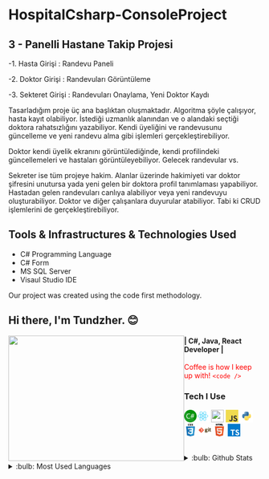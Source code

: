 # HospitalCsharp-ConsoleProject

## 3 - Panelli Hastane Takip Projesi

-1. Hasta Girişi : Randevu Paneli

-2. Doktor Girişi : Randevuları Görüntüleme

-3. Sekteret Girişi : Randevuları Onaylama, Yeni Doktor Kaydı

  Tasarladığım proje üç ana başlıktan oluşmaktadır. Algoritma şöyle çalışıyor, hasta kayıt olabiliyor. 
  İstediği uzmanlık alanından ve o alandaki seçtiği doktora rahatsızlığını yazabiliyor.
  Kendi üyeliğini ve randevusunu güncelleme ve yeni randevu alma gibi işlemleri gerçekleştirebiliyor.
  
  Doktor kendi üyelik ekranını görüntülediğinde, kendi profilindeki güncellemeleri ve hastaları görüntüleyebiliyor.
  Gelecek randevular vs.
  
  Sekreter ise tüm projeye hakim. Alanlar üzerinde hakimiyeti var doktor şifresini unutursa yada yeni gelen bir doktora
  profil tanımlaması yapabiliyor. Hastadan gelen randevuları canlıya alabiliyor veya yeni randevuyu oluşturabiliyor.
  Doktor ve diğer çalışanlara duyurular atabiliyor. Tabi ki CRUD işlemlerini de gerçekleştirebiliyor.
  

## Tools & Infrastructures & Technologies Used

- C# Programming Language
- C# Form
- MS SQL Server
- Visaul Studio IDE

Our project was created using the code first methodology.

## Hi there, I'm Tundzher. :blush:

<img src="https://raw.githubusercontent.com/JayantGoel001/JayantGoel001/master/GIF/image.gif" align ="left" width="350" height="250"  >

#### | C#, Java, React Developer |

<font color="red"> Coffee is how I keep up with! `<code />` </font>


### Tech I Use

<img src="https://raw.githubusercontent.com/github/explore/80688e429a7d4ef2fca1e82350fe8e3517d3494d/topics/csharp/csharp.png" width="25" height="25" /><img src="https://raw.githubusercontent.com/github/explore/80688e429a7d4ef2fca1e82350fe8e3517d3494d/topics/react/react.png" width="25" height="25" />
<img src="https://camo.githubusercontent.com/2be6c13639334e6be86614b7914afe1c34e76d49f361d515bac94bd7e21e2b49/68747470733a2f2f696d616765732e766578656c732e636f6d2f6d656469612f75736572732f332f3136363430312f69736f6c617465642f707265766965772f62383261613761633366373336646437383537306464336661336661396532342d6a6176612d70726f6772616d6d696e672d6c616e67756167652d69636f6e2d62792d766578656c732e706e67" width="25" height="25" />
<img src="https://raw.githubusercontent.com/github/explore/80688e429a7d4ef2fca1e82350fe8e3517d3494d/topics/javascript/javascript.png" width="25" height="25" />
<img src="https://raw.githubusercontent.com/github/explore/80688e429a7d4ef2fca1e82350fe8e3517d3494d/topics/python/python.png" width="25" height="25" />
<img src="https://raw.githubusercontent.com/github/explore/80688e429a7d4ef2fca1e82350fe8e3517d3494d/topics/css/css.png" width="25" height="25" />
<img src="https://raw.githubusercontent.com/github/explore/80688e429a7d4ef2fca1e82350fe8e3517d3494d/topics/git/git.png" width="25" height="25" />
<img src="https://raw.githubusercontent.com/github/explore/80688e429a7d4ef2fca1e82350fe8e3517d3494d/topics/html/html.png" width="25" height="25" />
<img src="https://raw.githubusercontent.com/github/explore/80688e429a7d4ef2fca1e82350fe8e3517d3494d/topics/typescript/typescript.png" width="25" height="25" />



<br />

<details>
<summary>:bulb: Github Stats</summary>
<img src="https://github-readme-stats.vercel.app/api?username=tuncerrstm&theme=radical" >
</details>
<details>
<summary>:bulb: Most Used Languages</summary>
<img src="https://github-readme-stats.vercel.app/api/top-langs/?username=tuncerrstm&layout=compact" >
</details>


[twitter]: https://twitter.com/tuncerRstm
[linkedin]: https://www.linkedin.com/in/tuncer-r%C3%BCstemo%C4%9Flu-74917b187/
[instagram]:https://www.instagram.com/toniochmuzi/
